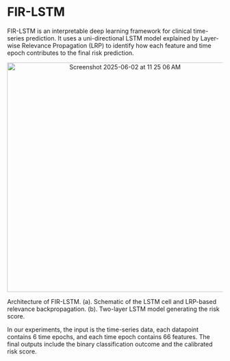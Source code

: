 # FIR-LSTM
FIR-LSTM is an interpretable deep learning framework for clinical time-series prediction.
It uses a uni-directional LSTM model explained by Layer-wise Relevance Propagation (LRP) to identify how each feature and time epoch contributes to the final risk prediction.

<div align="center">
	<img width="535" alt="Screenshot 2025-06-02 at 11 25 06 AM" loc="center" src="https://github.com/user-attachments/assets/ea57ef88-c95d-440b-886e-55c680f2b8de" />
</div>

Architecture of FIR-LSTM. (a). Schematic of the LSTM cell and LRP-based relevance backpropagation.
(b). Two-layer LSTM model generating the risk score.


In our experiments, the input is the time-series data, each datapoint contains 6 time epochs, and each time epoch contains 66 features. The final outputs include the binary classification outcome and the calibrated risk score.
